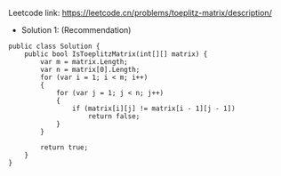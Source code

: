 Leetcode link: https://leetcode.cn/problems/toeplitz-matrix/description/ 

- Solution 1: (Recommendation)
```
public class Solution {
    public bool IsToeplitzMatrix(int[][] matrix) {
        var m = matrix.Length;
        var n = matrix[0].Length;
        for (var i = 1; i < m; i++)
        {
            for (var j = 1; j < n; j++)
            {
                if (matrix[i][j] != matrix[i - 1][j - 1])
                    return false;
            }
        }

        return true;
    }
}
```
